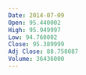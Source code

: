 ```yaml
---
Date: 2014-07-09
Open: 95.440002
High: 95.949997
Low: 94.760002
Close: 95.389999
Adj Close: 88.758087
Volume: 36436000
---
```

